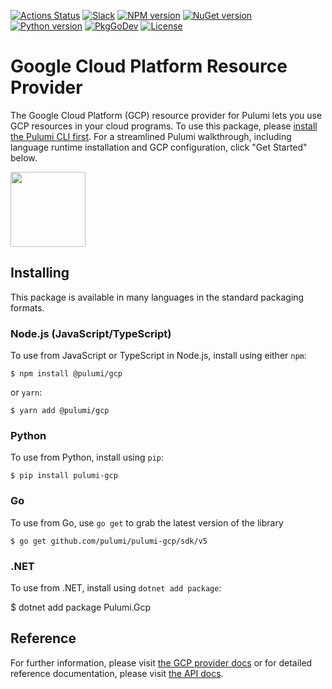 [![Actions Status](https://github.com/pulumi/pulumi-gcp/workflows/master/badge.svg)](https://github.com/pulumi/pulumi-gcp/actions)
[![Slack](http://www.pulumi.com/images/docs/badges/slack.svg)](https://slack.pulumi.com)
[![NPM version](https://badge.fury.io/js/%40pulumi%2Fgcp.svg)](https://npmjs.com/package/@pulumi/gcp)
[![NuGet version](https://badge.fury.io/nu/pulumi.gcp.svg)](https://badge.fury.io/nu/pulumi.gcp)
[![Python version](https://badge.fury.io/py/pulumi-gcp.svg)](https://pypi.org/project/pulumi-gcp)
[![PkgGoDev](https://pkg.go.dev/badge/github.com/pulumi/pulumi-gcp/sdk/v5/go)](https://pkg.go.dev/github.com/pulumi/pulumi-gcp/sdk/v5/go)
[![License](https://img.shields.io/npm/l/%40pulumi%2Fpulumi.svg)](https://github.com/pulumi/pulumi-gcp/blob/master/LICENSE)

# Google Cloud Platform Resource Provider

The Google Cloud Platform (GCP) resource provider for Pulumi lets you use GCP resources in your cloud programs.  To use
this package, please [install the Pulumi CLI first](https://pulumi.com/). For a streamlined Pulumi walkthrough, including language runtime installation and GCP configuration, click "Get Started" below.

<div>
    <a href="https://www.pulumi.com/docs/get-started/gcp" title="Get Started">
       <img src="https://www.pulumi.com/images/get-started.svg?" width="120">
    </a>
</div>

## Installing

This package is available in many languages in the standard packaging formats.

### Node.js (JavaScript/TypeScript)

To use from JavaScript or TypeScript in Node.js, install using either `npm`:

    $ npm install @pulumi/gcp

or `yarn`:

    $ yarn add @pulumi/gcp

### Python

To use from Python, install using `pip`:

    $ pip install pulumi-gcp

### Go

To use from Go, use `go get` to grab the latest version of the library

    $ go get github.com/pulumi/pulumi-gcp/sdk/v5

### .NET 

To use from .NET, install using `dotnet add package`:

   $ dotnet add package Pulumi.Gcp

## Reference

For further information, please visit [the GCP provider docs](https://www.pulumi.com/docs/intro/cloud-providers/gcp) or for detailed reference documentation, please visit [the API docs](https://www.pulumi.com/docs/reference/pkg/gcp).
